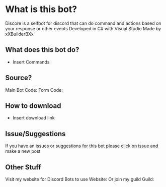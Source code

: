 # What is this bot?
Discore is a selfbot for discord that can do command and actions based on your response or other events
Developed in C# with Visual Studio Made by xXBuilderBXx
## What does this bot do?
- Insert Commands
## Source?
Main Bot Code: 
Form Code: 
## How to download
- Insert download link
## Issue/Suggestions
If you have an issues or suggestions for this bot please click on issue and make a new post
## Other Stuff
Visit my website for Discord Bots to use
Website:
Or join my guild
Guild:
